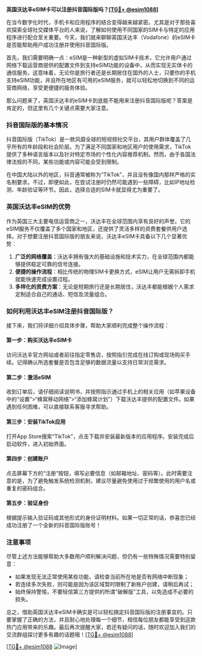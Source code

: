 **英国沃达丰eSIM卡可以注册抖音国际版吗？[[TG💪+ @esim1088](https://t.me/s/esim1088)]**

在当今数字化时代，手机卡和应用程序的结合变得越来越紧密。尤其是对于那些喜欢探索全球社交媒体平台的人来说，了解如何使用不同国家的SIM卡与特定的应用程序进行配合至关重要。今天，我们就来聊聊英国沃达丰（Vodafone）的eSIM卡是否能帮助用户成功注册并使用抖音国际版。

首先，我们需要明确一点：eSIM是一种新型的虚拟SIM卡技术，它允许用户通过网络下载运营商提供的配置文件到支持eSIM功能的设备中，从而实现无实体卡的通信服务。这意味着，无论你是旅行者还是长期居住在国外的人士，只要你的手机支持eSIM功能，并且所在地区有可用的eSIM服务，就可以轻松地切换到不同的运营商网络，享受更便捷的服务体验。

那么问题来了，英国沃达丰的eSIM卡到底能不能用来注册抖音国际版呢？答案是肯定的，但这里有几个关键点需要大家注意。

### 抖音国际版的基本情况

抖音国际版（TikTok）是一款风靡全球的短视频社交平台，其用户群体覆盖了几乎所有的年龄段和社会阶层。为了满足不同国家和地区用户的使用需求，TikTok提供了多种语言版本以及针对特定市场的个性化内容推荐机制。然而，由于各国法律法规的不同，某些功能或内容可能会受到限制。

在中国大陆以外的地区，抖音通常被称为“TikTok”，并且没有像国内那样严格的实名制要求。不过，即便如此，在尝试注册时仍然可能遇到一些障碍，比如IP地址检测、年龄验证等环节。因此，选择合适的SIM卡就显得尤为重要了。

### 英国沃达丰eSIM的优势

作为英国三大主要电信运营商之一，沃达丰在全球范围内享有良好的声誉。它的eSIM服务不仅覆盖了多个国家和地区，还提供了灵活多样的资费套餐供用户选择。对于想要注册抖音国际版的朋友来说，沃达丰eSIM卡具备以下几个显著优势：

1. **广泛的网络覆盖**：沃达丰拥有强大的基础设施和技术实力，在全球范围内都能够提供稳定可靠的信号连接。
2. **便捷的操作流程**：相比传统的物理SIM卡更换方式，eSIM让用户无需拆卸手机就能快速完成设置过程。
3. **多样化的资费方案**：无论是短期旅行还是长期居住，沃达丰都能根据个人需求定制适合自己的通话、短信及流量组合。

### 如何利用沃达丰eSIM注册抖音国际版？

接下来，我们将详细介绍具体步骤，帮助大家顺利完成整个操作流程：

#### 第一步：购买沃达丰eSIM卡
访问沃达丰官方网站或者前往指定零售店，按照指引完成在线订购或现场购买手续。记得确认所选套餐是否包含足够的数据流量以支持日常浏览需求。

#### 第二步：激活eSIM
收到订单后，请仔细阅读说明书，并按照指示通过手机上的相关应用（如苹果设备中的“设置”>“蜂窝移动网络”>“添加蜂窝计划”）下载沃达丰提供的配置文件。如果遇到任何困难，可以直接联系客服寻求帮助。

#### 第三步：安装TikTok应用
打开App Store搜索“TikTok”，点击下载并安装最新版本的应用程序。安装完成后启动软件，进入初始界面。

#### 第四步：创建账户
点击屏幕下方的“注册”按钮，填写必要信息（如邮箱地址、密码等）。此时需要注意的是，为了避免触发系统检测机制，建议尽量避免使用过于频繁使用的用户名或重复的密码组合。

#### 第五步：验证身份
根据提示输入验证码或其他形式的身份证明材料。如果一切正常的话，恭喜您已经成功注册了一个全新的抖音国际版账号！

### 注意事项

尽管上述方法能够帮助大多数用户顺利解决问题，但仍有一些特殊情况需要特别留意：

- 如果发现无法正常使用某些功能，请检查当前所在地是否有网络中断现象；
- 若连续多次失败，则可能是因为该区域暂时限制了新账户创建，请稍后再试；
- 始终保持警惕，不要轻信第三方提供的所谓“破解版”工具，以免造成不必要的损失。

总之，借助英国沃达丰eSIM卡确实是可以轻松搞定抖音国际版的注册事宜的。只要掌握了正确的方法，并且耐心地处理每一个细节，相信每位朋友都能享受到这款热门应用带来的乐趣。最后再次提醒大家，若还有疑问的话，随时欢迎加入我们的交流群组探讨更多有趣的话题哦！[[TG💪+ @esim1088](https://t.me/s/esim1088)]

[[TG💪+ @esim1088](https://t.me/s/esim1088) ![Image](https://i.postimg.cc/4NQfJmqS/Snipaste-2025-05-13-00-14-12.png)]